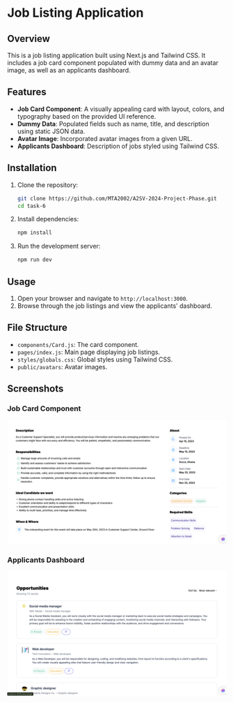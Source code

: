 # Job Listing Application

## Overview

This is a job listing application built using Next.js and Tailwind CSS. It includes a job card component populated with dummy data and an avatar image, as well as an applicants dashboard.

## Features

- **Job Card Component**: A visually appealing card with layout, colors, and typography based on the provided UI reference.
- **Dummy Data**: Populated fields such as name, title, and description using static JSON data.
- **Avatar Image**: Incorporated avatar images from a given URL.
- **Applicants Dashboard**: Description of jobs styled using Tailwind CSS.

## Installation

1. Clone the repository:

   ```sh
   git clone https://github.com/MTA2002/A2SV-2024-Project-Phase.git
   cd task-6
   ```

2. Install dependencies:

   ```sh
   npm install
   ```

3. Run the development server:
   ```sh
   npm run dev
   ```

## Usage

1. Open your browser and navigate to `http://localhost:3000`.
2. Browse through the job listings and view the applicants' dashboard.

## File Structure

- `components/Card.js`: The card component.
- `pages/index.js`: Main page displaying job listings.
- `styles/globals.css`: Global styles using Tailwind CSS.
- `public/avatars`: Avatar images.

## Screenshots

### Job Card Component

<img src = "./Screenshots/Screenshot 2024-08-06 at 10.39.53 in the morning.png" >

### Applicants Dashboard
<img src = "./Screenshots/Screenshot 2024-08-06 at 10.39.33 in the morning.png">
